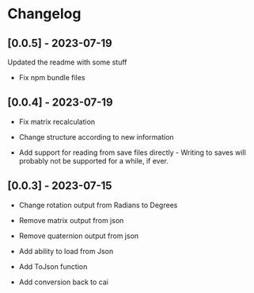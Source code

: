 # Changelog

## [0.0.5] - 2023-07-19

Updated the readme with some stuff

- Fix npm bundle files


## [0.0.4] - 2023-07-19

- Fix matrix recalculation

- Change structure according to new information

- Add support for reading from save files directly - Writing to saves will probably not be supported for a while, if ever. 


## [0.0.3] - 2023-07-15

- Change rotation output from Radians to Degrees

- Remove matrix output from json
- Remove quaternion output from json

- Add ability to load from Json
- Add ToJson function
- Add conversion back to cai
